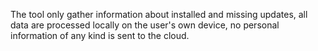 The tool only gather information about installed and missing updates, all data are processed locally on the user's own device, no personal information of any kind is sent to the cloud.
